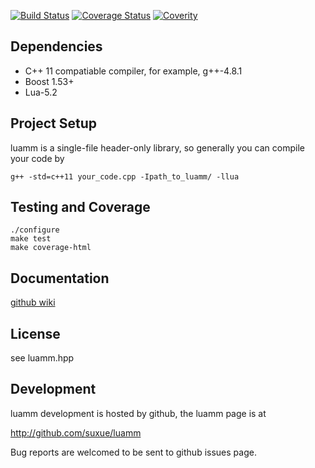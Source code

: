 [![Build Status](https://travis-ci.org/suxue/luamm.svg?branch=dev)](https://travis-ci.org/suxue/luamm)
[![Coverage Status](https://coveralls.io/repos/suxue/luamm/badge.png?branch=dev)](https://coveralls.io/r/suxue/luamm?branch=dev)
[![Coverity](https://scan.coverity.com/projects/2665/badge.svg)](https://scan.coverity.com/projects/2665)

Dependencies
------------

* C++ 11 compatiable compiler, for example, g++-4.8.1
* Boost 1.53+
* Lua-5.2

Project Setup
--------------

luamm is a single-file header-only library, so generally you can compile
your code by

    g++ -std=c++11 your_code.cpp -Ipath_to_luamm/ -llua

Testing and Coverage
--------------------

    ./configure
    make test
    make coverage-html

Documentation
--------------

[github wiki](https://github.com/suxue/luamm/wiki)

License
--------

see luamm.hpp

Development
-----------

luamm development is hosted by github, the luamm page is at

http://github.com/suxue/luamm

Bug reports are welcomed to be sent to github issues page.
